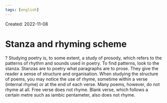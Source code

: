 ```yaml
---
tags: [english] 
---
```

Created: 2022-11-08

# Stanza and rhyming scheme
?
Studying poetry is, to some extent, a study of prosody, which refers to the patterns of rhythm and sounds used in poetry. To find patterns, look to the stanza. Stanzas are to poetry what paragraphs are to prose. They give the reader a sense of structure and organisation. When studying the structure of poems, you may notice the use of rhyme, sometime within a verse (internal rhyme) or at the end of each verse. Many poems, however, do not rhyme at all. Free verse does not rhyme. Blank verse, which follows a certain metre such as iambic pentameter, also does not rhyme. 
<!--SR:!2023-01-10,36,230-->